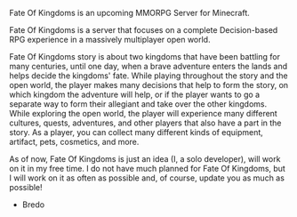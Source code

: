 Fate Of Kingdoms is an upcoming MMORPG Server for Minecraft.

Fate Of Kingdoms is a server that focuses on a complete Decision-based RPG experience in a massively multiplayer open world.

Fate Of Kingdoms story is about two kingdoms that have been battling for many centuries, 
until one day, when a brave adventure enters the lands and helps decide the kingdoms' fate. 
While playing throughout the story and the open world, the player makes many decisions that 
help to form the story, on which kingdom the adventure will help, or if the player wants to 
go a separate way to form their allegiant and take over the other kingdoms. While exploring 
the open world, the player will experience many different cultures, quests, adventures, and 
other players that also have a part in the story. As a player, you can collect many different 
kinds of equipment, artifact, pets, cosmetics, and more.

As of now, Fate Of Kingdoms is just an idea (I, a solo developer), will work on it in my free time. 
I do not have much planned for Fate Of Kingdoms, but I will work on it as often as possible and, of 
course, update you as much as possible!

 - Bredo
